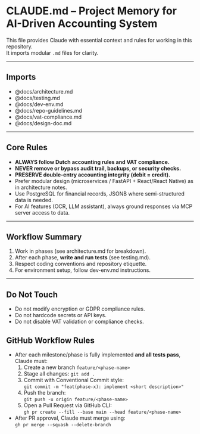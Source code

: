 # CLAUDE.md – Project Memory for AI-Driven Accounting System

This file provides Claude with essential context and rules for working in this repository.  
It imports modular `.md` files for clarity.

---

## Imports
- @docs/architecture.md
- @docs/testing.md
- @docs/dev-env.md
- @docs/repo-guidelines.md
- @docs/vat-compliance.md
- @docs/design-doc.md 

---

## Core Rules
- **ALWAYS follow Dutch accounting rules and VAT compliance.**
- **NEVER remove or bypass audit trail, backups, or security checks.**
- **PRESERVE double-entry accounting integrity (debit = credit).**
- Prefer modular design (microservices / FastAPI + React/React Native) as in architecture notes.
- Use PostgreSQL for financial records, JSONB where semi-structured data is needed.
- For AI features (OCR, LLM assistant), always ground responses via MCP server access to data.

---

## Workflow Summary
1. Work in phases (see architecture.md for breakdown).  
2. After each phase, **write and run tests** (see testing.md).  
3. Respect coding conventions and repository etiquette.  
4. For environment setup, follow dev-env.md instructions.  

---

## Do Not Touch
- Do not modify encryption or GDPR compliance rules.
- Do not hardcode secrets or API keys.
- Do not disable VAT validation or compliance checks.

## GitHub Workflow Rules
- After each milestone/phase is fully implemented **and all tests pass**, Claude must:
  1. Create a new branch `feature/<phase-name>`
  2. Stage all changes: `git add .`
  3. Commit with Conventional Commit style:  
     `git commit -m "feat(phase-x): implement <short description>"`
  4. Push the branch:  
     `git push -u origin feature/<phase-name>`
  5. Open a Pull Request via GitHub CLI:  
     `gh pr create --fill --base main --head feature/<phase-name>`
- After PR approval, Claude must merge using:  
  `gh pr merge --squash --delete-branch`


